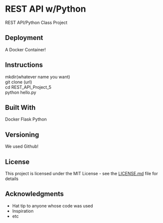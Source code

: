 # REST API w/Python

REST API/Python Class Project

## Deployment
A Docker Container!

## Instructions
mkdir(whatever name you want)<br/>
git clone (url)<br/>
cd REST_API_Project_5<br/>
python hello.py<br/>

## Built With

Docker
Flask
Python

## Versioning

We used Github!

## License

This project is licensed under the MIT License - see the [LICENSE.md](https://github.com/DK1515/REST_API_Project_4/blob/master/LICENSE) file for details

## Acknowledgments

* Hat tip to anyone whose code was used
* Inspiration
* etc
